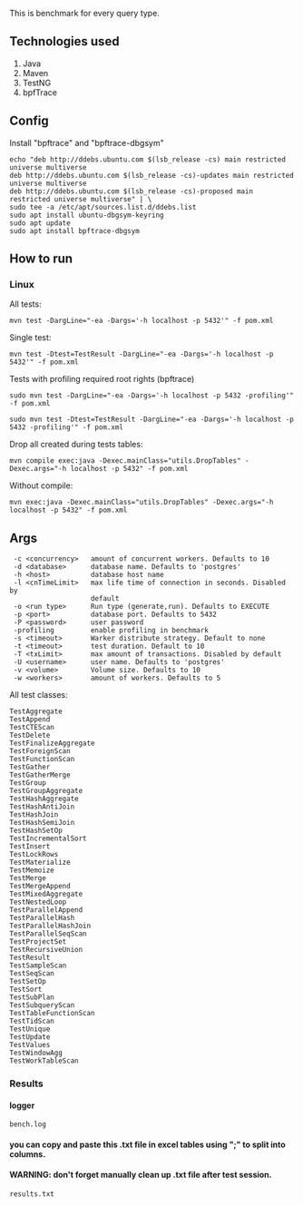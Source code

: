 
This is benchmark for every query type.

## Technologies used
1) Java
2) Maven
3) TestNG
4) bpfTrace

## Config
Install "bpftrace" and "bpftrace-dbgsym"

```
echo "deb http://ddebs.ubuntu.com $(lsb_release -cs) main restricted universe multiverse
deb http://ddebs.ubuntu.com $(lsb_release -cs)-updates main restricted universe multiverse
deb http://ddebs.ubuntu.com $(lsb_release -cs)-proposed main restricted universe multiverse" | \
sudo tee -a /etc/apt/sources.list.d/ddebs.list
sudo apt install ubuntu-dbgsym-keyring
sudo apt update
sudo apt install bpftrace-dbgsym
```
## How to run 

### Linux

All tests:

```
mvn test -DargLine="-ea -Dargs='-h localhost -p 5432'" -f pom.xml
```
Single test:
```
mvn test -Dtest=TestResult -DargLine="-ea -Dargs='-h localhost -p 5432'" -f pom.xml
```
Tests with profiling required root rights (bpftrace)
```
sudo mvn test -DargLine="-ea -Dargs='-h localhost -p 5432 -profiling'" -f pom.xml
```
```
sudo mvn test -Dtest=TestResult -DargLine="-ea -Dargs='-h localhost -p 5432 -profiling'" -f pom.xml
```

Drop all created during tests tables:
```
mvn compile exec:java -Dexec.mainClass="utils.DropTables" -Dexec.args="-h localhost -p 5432" -f pom.xml
```
Without compile:
```
mvn exec:java -Dexec.mainClass="utils.DropTables" -Dexec.args="-h localhost -p 5432" -f pom.xml
```

## Args

```
 -c <concurrency>   amount of concurrent workers. Defaults to 10
 -d <database>      database name. Defaults to 'postgres'
 -h <host>          database host name
 -l <cnTimeLimit>   max life time of connection in seconds. Disabled by
                    default
 -o <run type>      Run type (generate,run). Defaults to EXECUTE
 -p <port>          database port. Defaults to 5432
 -P <password>      user password
 -profiling         enable profiling in benchmark
 -s <timeout>       Warker distribute strategy. Default to none
 -t <timeout>       test duration. Default to 10
 -T <txLimit>       max amount of transactions. Disabled by default
 -U <username>      user name. Defaults to 'postgres'
 -v <volume>        Volume size. Defaults to 10
 -w <workers>       amount of workers. Defaults to 5
```

All test classes:
```
TestAggregate
TestAppend
TestCTEScan
TestDelete
TestFinalizeAggregate
TestForeignScan
TestFunctionScan
TestGather
TestGatherMerge
TestGroup
TestGroupAggregate
TestHashAggregate
TestHashAntiJoin
TestHashJoin
TestHashSemiJoin
TestHashSetOp
TestIncrementalSort
TestInsert
TestLockRows
TestMaterialize
TestMemoize
TestMerge
TestMergeAppend
TestMixedAggregate
TestNestedLoop
TestParallelAppend
TestParallelHash
TestParallelHashJoin
TestParallelSeqScan
TestProjectSet
TestRecursiveUnion
TestResult
TestSampleScan
TestSeqScan
TestSetOp
TestSort
TestSubPlan
TestSubqueryScan
TestTableFunctionScan
TestTidScan
TestUnique
TestUpdate
TestValues
TestWindowAgg
TestWorkTableScan
```

### Results
#### logger
```
bench.log
```
#### you can copy and paste this .txt file in excel tables using ";" to split into columns.
#### WARNING: don't forget manually clean up .txt file after test session.
```
results.txt
```